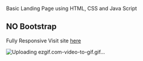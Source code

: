 Basic Landing Page using HTML, CSS and Java Script
  ## NO Bootstrap
Fully Responsive
Visit site [here](https://eloquent-goodall-d84b33.netlify.app/)

![Uploading ezgif.com-video-to-gif.gif…]()
